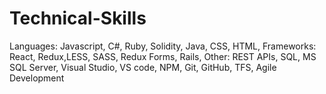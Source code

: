 # Technical-Skills
Languages: Javascript, C#, Ruby, Solidity, Java, CSS, HTML,
Frameworks: React, Redux,LESS, SASS, Redux Forms, Rails,
Other: REST APIs,  SQL, MS SQL Server, Visual Studio, 
VS code, NPM, Git, GitHub, TFS, Agile Development
